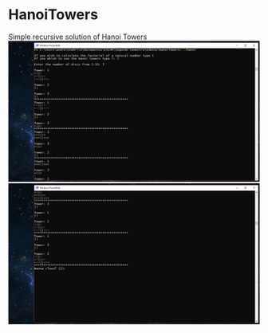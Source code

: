 # HanoiTowers
Simple recursive solution of Hanoi Towers
![alt text](https://raw.githubusercontent.com/Andresrodart/HanoiTowers/master/Captura.PNG)
![alt text](https://raw.githubusercontent.com/Andresrodart/HanoiTowers/master/Captura_2.PNG)
